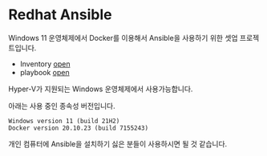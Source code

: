# Redhat Ansible

Windows 11 운영체제에서 Docker를 이용해서 Ansible을 사용하기 위한 셋업 프로젝트입니다.

- Inventory [open](./inventory/README.md)
- playbook [open](./playbook/README.md)

Hyper-V가 지원되는 Windows 운영체제에서 사용가능합니다.

아래는 사용 중인 종속성 버전입니다.

```raw
Windows version 11 (build 21H2)
Docker version 20.10.23 (build 7155243)
```

개인 컴퓨터에 Ansible을 설치하기 싫은 분들이 사용하시면 될 것 같습니다.